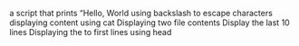 a script that prints “Hello, World
using backslash to escape characters
displaying content using cat
Displaying two file contents
Display the last 10 lines
Displaying the to first lines using head
